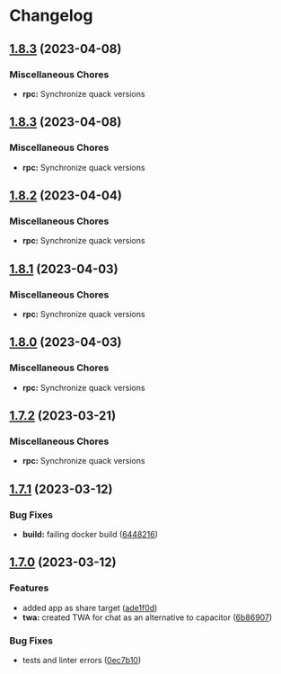 # Changelog

## [1.8.3](https://github.com/codecat-io/chat/compare/rpc-v1.8.3...rpc-v1.8.3) (2023-04-08)


### Miscellaneous Chores

* **rpc:** Synchronize quack versions

## [1.8.3](https://github.com/codecat-io/chat/compare/rpc-v1.8.2...rpc-v1.8.3) (2023-04-08)


### Miscellaneous Chores

* **rpc:** Synchronize quack versions

## [1.8.2](https://github.com/codecat-io/chat/compare/rpc-v1.8.1...rpc-v1.8.2) (2023-04-04)


### Miscellaneous Chores

* **rpc:** Synchronize quack versions

## [1.8.1](https://github.com/codecat-io/chat/compare/rpc-v1.8.0...rpc-v1.8.1) (2023-04-03)


### Miscellaneous Chores

* **rpc:** Synchronize quack versions

## [1.8.0](https://github.com/codecat-io/chat/compare/rpc-v1.7.2...rpc-v1.8.0) (2023-04-03)


### Miscellaneous Chores

* **rpc:** Synchronize quack versions

## [1.7.2](https://github.com/codecat-io/chat/compare/rpc-v1.7.1...rpc-v1.7.2) (2023-03-21)


### Miscellaneous Chores

* **rpc:** Synchronize quack versions

## [1.7.1](https://github.com/codecat-io/chat/compare/rpc-v1.7.0...rpc-v1.7.1) (2023-03-12)


### Bug Fixes

* **build:** failing docker build ([6448216](https://github.com/codecat-io/chat/commit/6448216d159326c5f2f307946b99074ae770d944))

## [1.7.0](https://github.com/codecat-io/chat/compare/rpc-v1.6.12...rpc-v1.7.0) (2023-03-12)


### Features

* added app as share target ([ade1f0d](https://github.com/codecat-io/chat/commit/ade1f0d8f243d9709acf036b6238bbb1db794a87))
* **twa:** created TWA for chat as an alternative to capacitor ([6b86907](https://github.com/codecat-io/chat/commit/6b86907bdf14f3099085e96e6ebf7c2a8fb45cad))


### Bug Fixes

* tests and linter errors ([0ec7b10](https://github.com/codecat-io/chat/commit/0ec7b10af2c5bd2c1551311a15970b5ffc7c4649))
